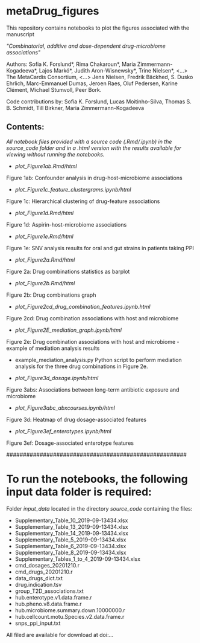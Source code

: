 ﻿# metaDrug_figures

This repository contains notebooks to plot the figures associated with the manuscript

*"Combinatorial, additive and dose-dependent drug-microbiome associations"*

Authors: Sofia K. Forslund*, Rima Chakaroun*, Maria Zimmermann-Kogadeeva*, Lajos Markó*, Judith Aron-Wisnewsky*, Trine Nielsen*, <...> The MetaCardis Consortium, <...> Jens Nielsen, Fredrik Bäckhed, S. Dusko Ehrlich, Marc-Emmanuel Dumas, Jeroen Raes, Oluf Pedersen, Karine Clément, Michael Stumvoll, Peer Bork.

Code contributions by: Sofia K. Forslund, Lucas Moitinho-Silva, Thomas S. B. Schmidt, Till Birkner, Maria Zimmermann-Kogadeeva

## Contents:

*All notebook files provided with a source code (.Rmd/.ipynb) in the *source_code* folder and in a .html version with the results available for viewing without running the notebooks.*

- *plot_Figure1ab.Rmd/html*

Figure 1ab: Confounder analysis in drug-host-microbiome associations

- *plot_Figure1c_feature_clustergrams.ipynb/html*

Figure 1c: Hierarchical clustering of drug-feature associations

- *plot_Figure1d.Rmd/html*

Figure 1d: Aspirin-host-microbiome associations

- *plot_Figure1e.Rmd/html*

Figure 1e: SNV analysis results for oral and gut strains in patients taking PPI

- *plot_Figure2a.Rmd/html*

Figure 2a: Drug combinations statistics as barplot

- *plot_Figure2b.Rmd/html*

Figure 2b: Drug combinations graph

- *plot_Figure2cd_drug_combination_features.ipynb.html*

Figure 2cd: Drug combination associations with host and microbiome

- *plot_Figure2E_mediation_graph.ipynb/html*

Figure 2e: Drug combination associations with host and microbiome - example of mediation analysis results

- example_mediation_analysis.py
Python script to perform mediation analysis for the three drug combinations in Figure 2e.

- *plot_Figure3d_dosage.ipynb/html*

Figure 3abs: Associations between long-term antibiotic exposure and microbiome

- *plot_Figure3abc_abxcourses.ipynb/html*

Figure 3d: Heatmap of drug dosage-associated features

- *plot_Figure3ef_enterotypes.ipynb/html*

Figure 3ef: Dosage-associated enterotype features

######################################################
# To run the notebooks, the following input data folder is required: 
Folder *input_data* located in the directory *source_code* containing the files:

- Supplementary_Table_10_2019-09-13434.xlsx
- Supplementary_Table_13_2019-09-13434.xlsx
- Supplementary_Table_14_2019-09-13434.xlsx 
- Supplementary_Table_5_2019-09-13434.xlsx
- Supplementary_Table_6_2019-09-13434.xlsx
- Supplementary_Table_8_2019-09-13434.xlsx
- Supplementary_Tables_1_to_4_2019-09-13434.xlsx
- cmd_dosages_20201210.r
- cmd_drugs_20201210.r
- data_drugs_dict.txt
- drug.indication.tsv
- group_T2D_associations.txt
- hub.enterotype.v1.data.frame.r
- hub.pheno.v8.data.frame.r
- hub.microbiome.summary.down.10000000.r
- hub.cellcount.motu.Species.v2.data.frame.r
- snps_ppi_input.txt

All filed are available for download at doi:...

